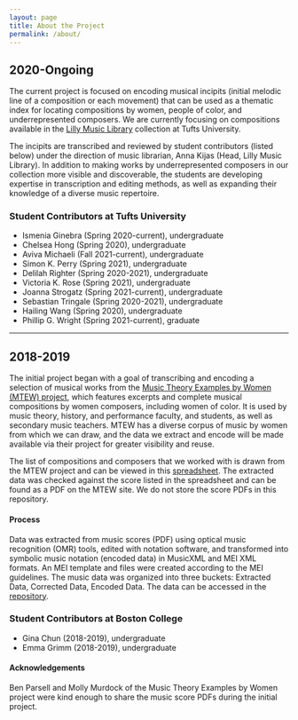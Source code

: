 ```yaml
---
layout: page
title: About the Project
permalink: /about/
---
```


## 2020-Ongoing
The current project is focused on encoding musical incipits (initial melodic line of a composition or each movement) that can be used as a thematic index for locating compositions by women, people of color, and underrepresented composers. We are currently focusing on compositions available in the <a href="https://tischlibrary.tufts.edu/use-library/lilly-music-library" target="_blank">Lilly Music Library</a> collection at Tufts University.

The incipits are transcribed and reviewed by student contributors (listed below) under the direction of music librarian, Anna Kijas (Head, Lilly Music Library). In addition to making works by underrepresented composers in our collection more visible and discoverable, the students are developing expertise in transcription and editing methods, as well as expanding their knowledge of a diverse music repertoire.

### Student Contributors at Tufts University
- Ismenia Ginebra (Spring 2020-current), undergraduate
- Chelsea Hong (Spring 2020), undergraduate
- Aviva Michaeli (Fall 2021-current), undergraduate
- Simon K. Perry (Spring 2021), undergraduate
- Delilah Righter (Spring 2020-2021), undergraduate
- Victoria K. Rose (Spring 2021), undergraduate
- Joanna Strogatz (Spring 2021-current), undergraduate
- Sebastian Tringale (Spring 2020-2021), undergraduate
- Hailing Wang (Spring 2020), undergraduate
- Phillip G. Wright (Spring 2021-current), graduate

---

## 2018-2019
The initial project began with a goal of transcribing and encoding a selection of
musical works from the <a href="https://musictheoryexamplesbywomen.com/" target="_blank">Music Theory Examples by Women (MTEW) project</a>, which features excerpts and complete musical compositions by women composers, including women of color. It is used by music theory, history, and performance faculty, and students, as well as secondary music teachers. MTEW has a diverse corpus of music by women from which we can draw, and the data we extract and encode will be made available via their project for greater visibility and reuse.

The list of compositions and composers that we worked with is drawn from the MTEW project and can be viewed in this <a href="https://docs.google.com/spreadsheets/d/10BWNZQ0e5EduUB_UBJpDdROjY3VetWvAucYGhnGXaGo/edit#gid=970050992" target="_blank">spreadsheet</a>. The extracted data was checked against the score listed in the spreadsheet and can be found as a PDF on the MTEW site. We do not store the score PDFs in this repository.

#### Process
Data was extracted from music scores (PDF) using optical music recognition (OMR) tools, edited with notation software, and transformed into symbolic music notation (encoded data) in MusicXML and MEI XML formats. An MEI template and files were created according to the MEI guidelines. The music data was organized into three buckets: Extracted Data, Corrected Data, Encoded Data. The data can be accessed in the [repository](https://github.com/annakijas1/rebalancing-music-canon/tree/main/assets/corpus1).

### Student Contributors at Boston College
- Gina Chun (2018-2019), undergraduate
- Emma Grimm (2018-2019), undergraduate

#### Acknowledgements
Ben Parsell and Molly Murdock of the Music Theory Examples by Women project were kind enough to share the music score PDFs during the initial project.
